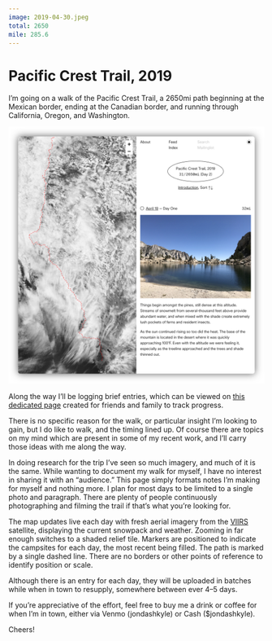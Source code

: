 ```yaml
---
image: 2019-04-30.jpeg
total: 2650
mile: 285.6
---
```


# Pacific Crest Trail, 2019

I’m going on a walk of the Pacific Crest Trail, a 2650mi path beginning at the Mexican border, ending at the Canadian border, and running through California, Oregon, and Washington.

[![r:100](preview.png)](/pct)

Along the way I’ll be logging brief entries, which can be viewed on [this dedicated page](/pct) created for friends and family to track progress.

<!-- more -->

There is no specific reason for the walk, or particular insight I’m looking to gain, but I do like to walk, and the timing lined up. Of course there are topics on my mind which are present in some of my recent work, and I’ll carry those ideas with me along the way.

In doing research for the trip I’ve seen so much imagery, and much of it is the same. While wanting to document my walk for myself, I have no interest in sharing it with an “audience.” This page simply formats notes I’m making for myself and nothing more. I plan for most days to be limited to a single photo and paragraph. There are plenty of people continuously photographing and filming the trail if that’s what you’re looking for.

The map updates live each day with fresh aerial imagery from the [VIIRS](https://ncc.nesdis.noaa.gov/VIIRS/) satellite, displaying the current snowpack and weather. Zooming in far enough switches to a shaded relief tile. Markers are positioned to indicate the campsites for each day, the most recent being filled. The path is marked by a single dashed line. There are no borders or other points of reference to identify position or scale.

Although there is an entry for each day, they will be uploaded in batches while when in town to resupply, somewhere between ever 4–5 days.

If you’re appreciative of the effort, feel free to buy me a drink or coffee for when I’m in town, either via Venmo (jondashkyle) or Cash ($jondashkyle).

Cheers!
